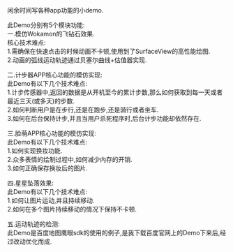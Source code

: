 闲余时间写各种app功能的小demo.</br>

此Demo分别有5个模块功能:</br>
一.模仿Wokamon的飞钻石效果.</br>
   核心技术难点:</br>
   1.需确保在快速点击的时候动画不卡顿,使用到了SurfaceView的高性能绘图.</br>
   2.动画的弧线运动轨迹通过贝塞尔曲线+估值器实现.</br>
                
二.计步器APP核心功能的模仿实现:</br>
   此Demo有以下几个技术难点:</br>
   1.计步传感器中,返回的数据是从开机至今的累计步数,那么如何获取到每一天或者最近三天(或多天)的步数.</br>
   2.如何判断用户是在步行,还是在跑步,还是骑行或者坐车.</br>
   3.如何在后台保持计步,并且当用户杀死程序时,后台计步功能却依然存在.</br>
   
三.脸萌APP核心功能的模仿实现:</br>
   此Demo有以下几个技术难点:</br>
   1.如何实现换妆功能.</br>
   2.众多表情的绘制过程中,如何减少内存的开销.</br>
   3.如何正确保存换妆后的图片.</br>
   
四.星星坠落效果:</br>
   此Demo有以下几个技术难点:</br>
   1.如何让图片运动,并且持续移动.</br>
   2.如何在多个图片持续移动的情况下保持不卡顿.</br>

五.运动轨迹的检测:</br>
   此Demo是百度地图鹰眼sdk的使用的例子,是我下载百度官网上的Demo下来后,经过改动优化而成.</br>
